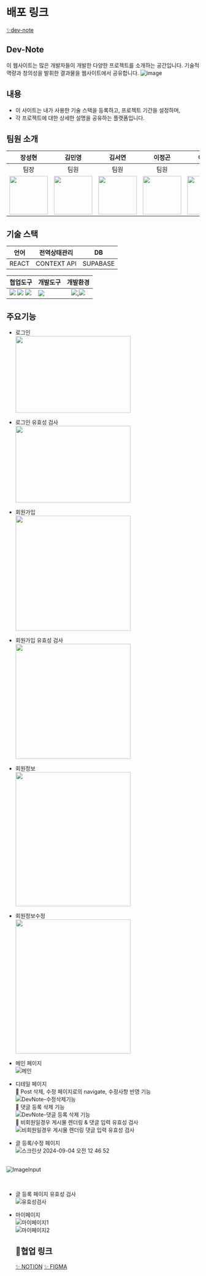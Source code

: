 # 배포 링크
[✨dev-note](https://dev-note-two.vercel.app/)

## Dev-Note
 이 웹사이트는 많은 개발자들이 개발한 다양한 프로젝트를 소개하는 공간입니다. 
 기술적 역량과 창의성을 발휘한 결과물을 웹사이트에서 공유합니다.
 ![image](https://github.com/user-attachments/assets/fbd2e9ed-053d-4978-98d2-5849b47e58d0)


## 내용
- 이 사이트는 내가 사용한 기술 스택을 등록하고, 프로젝트 기간을 설정하며,
- 각 프로젝트에 대한 상세한 설명을 공유하는 플랫폼입니다.

## 팀원 소개
|장성현|김민영|김서연|이정곤|이지영|
|------|---|---|---|---|
| <div align="center">팀장</div> | <div align="center">팀원</div> | <div align="center">팀원</div> | <div align="center">팀원</div> | <div align="center">팀원</div> |
|<img src = "https://img.freepik.com/free-psd/3d-rendering-avatar_23-2150833554.jpg?t=st=1725346218~exp=1725349818~hmac=72b3e4c11bc115378cf884c168746d11daf33ec1c06c207f61dcda0b1d7f4b5a&w=740" width="100px">|<img src = "https://img.freepik.com/free-psd/3d-illustration-person_23-2149436192.jpg?t=st=1725346402~exp=1725350002~hmac=88febe53a06e89c759a76742c809b0eaf936e9445553f4aea28505ca43af82a4&w=740" width="100px">|<img src = "https://img.freepik.com/free-psd/3d-render-avatar-character_23-2150611765.jpg?t=st=1725346475~exp=1725350075~hmac=64684866c5006dfdcb2fa2e991dd74c74779712c3b9daa59d608b6989e577f51&w=740" width="100px">|<img src = "https://img.freepik.com/free-psd/3d-render-avatar-character_23-2150611740.jpg?ga=GA1.1.1333528693.1725114102&semt=ais_hybrid" width="100px">|<img src = "https://img.freepik.com/free-psd/3d-illustration-person-with-long-hair_23-2149436197.jpg?t=st=1725346567~exp=1725350167~hmac=4d85cfc47889823eedb425a963635dc0e82f09ea2d8783d8151f0f2c0895350e&w=740" width="100px">|

## 기술 스택
|언어|전역상태관리|DB|
|------|---|---|
| <div align="center">REACT</div> | <div align="center">CONTEXT API</div> | <div align="center">SUPABASE</div> |

|협업도구|개발도구|개발환경|
|------|---|---|
| <img src="https://img.shields.io/badge/github-181717?style=for-the-badge&logo=github&logoColor=white"> <img src="https://img.shields.io/badge/figma-E51050?style=for-the-badge&logo=figma&logoColor=white"> <img src="https://img.shields.io/badge/slack-4A154B?style=for-the-badge&logo=slack&logoColor=white"> | <img src="https://img.shields.io/badge/vsCode-147EFB?style=for-the-badge&logo=vsCode&logoColor=white"> | <div align="center"><img src="https://img.shields.io/badge/window-4381C3?style=for-the-badge&logo=window&logoColor=white">,<img src="https://img.shields.io/badge/mac-334455?style=for-the-badge&logo=Mac&logoColor=white"></div> |

## 주요기능
- 로그인
</br><img src="https://github.com/user-attachments/assets/8f5a4934-4259-4c0e-b29d-6487b1034e88" width="300" height="200"/>

- 로그인 유효성 검사
</br><img src="https://github.com/user-attachments/assets/726e45e4-4b42-4c23-a328-03b5c7cda64e" width="300" height="200"/>

- 회원가입
</br><img src="https://github.com/user-attachments/assets/e1604510-993f-457e-bf0b-a191db7dee03" width="300" height="300"/>

- 회원가입 유효성 검사
</br><img src="https://github.com/user-attachments/assets/a381425a-9449-4a6e-82df-49a381aad5b7" width="300" height="300"/>

- 회원정보
</br><img src="https://github.com/user-attachments/assets/157a9d90-7815-420a-b8f3-97262f1111da" width="300" height="350"/>

- 회원정보수정
</br><img src="https://github.com/user-attachments/assets/0fa8b01a-6b83-4172-9652-14e4ce365157" width="300" height="350"/>

- 메인 페이지
</br> ![메인](https://github.com/user-attachments/assets/fbd2e9ed-053d-4978-98d2-5849b47e58d0)

- 디테일 페이지
  </br> 🔽 Post 삭제, 수정 페이지로의 navigate, 수정사항 반영 기능
</br> ![DevNote-수정삭제기능](https://github.com/user-attachments/assets/f28a3d3a-026b-42be-821a-c43ea53d633f)
  </br> 🔽 댓글 등록 삭제 기능
</br> ![DevNote-댓글 등록 삭제 기능](https://github.com/user-attachments/assets/cc17627a-fca3-405d-9cef-45acd290194f)
 </br> 🔽 비회원일경우 게시물 렌더링 & 댓글 입력 유효성 검사
 </br>![비회원일경우 게시물 렌더링   댓글 입력 유효성 검사](https://github.com/user-attachments/assets/5e059050-b128-4c5d-8b6c-9f5979a707f6)



- 글 등록/수정 페이지
</br> ![스크린샷 2024-09-04 오전 12 46 52](https://github.com/user-attachments/assets/827a76e3-996d-41d9-a663-5f220eaacc03)

</br> ![ImageInput](https://github.com/user-attachments/assets/f645efc9-08aa-45be-9ad5-bf08a4cd4e40)

</br>

- 글 등록 페이지 유효성 검사
</br> ![유효성검사](https://github.com/user-attachments/assets/c798b38e-db62-494f-be82-d91dcd6bb502)

- 마이페이지
</br> ![마이페이지1](![D791884B-D377-4B46-B745-F73BC3187CE0_1_201_a](https://github.com/user-attachments/assets/2c61878b-4945-464b-9b38-524b829bf5cf))
</br> ![마이페이지2](![E935D304-DE28-430D-BE0E-779BB83AFE42_1_201_a](https://github.com/user-attachments/assets/6edb721d-6e54-48f3-bc65-52b3283dae89)
)


  ## 🔗협업 링크
  [✨ NOTION](https://www.notion.so/teamsparta/2-2-fbcbe36868a04569a5536a6b5bf3dd62)
  [✨ FIGMA](https)
